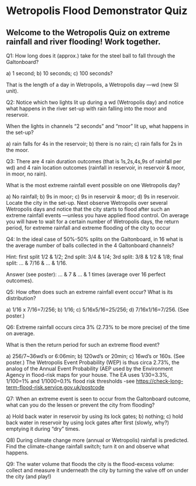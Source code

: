 # Wetropolis Flood Demonstrator Quiz

## Welcome to the Wetropolis Quiz on extreme rainfall and river flooding! Work together.

Q1: How long does it (approx.) take for the steel ball to fall through the Galtonboard?

a) 1 second;	b) 10 seconds; c) 100 seconds?

That is the length of a day in Wetropolis, a Wetropolis day —wd (new SI unit).


Q2: Notice which two lights lit up during a wd (Wetropolis day) and notice what happens in the river set-up with rain falling into the moor and reservoir. 

When the lights in channels “2 seconds” and “moor” lit up, what happens in the set-up?

a) rain falls for 4s in the reservoir; b) there is no rain; c) rain falls for 2s in the moor. 


Q3: There are 4 rain duration outcomes (that is 1s,2s,4s,9s of rainfall per wd) and 4 rain location outcomes (rainfall in reservoir, in reservoir & moor, in moor, no rain).

What is the most extreme rainfall event possible on one Wetropolis day?

a) No rainfall; b) 9s in moor; c) 9s in reservoir & moor; d) 9s in reservoir.
Locate the city in the set-up. Next observe Wetropolis over several Wetropolis days and notice that the city starts to flood after such an extreme rainfall events —unless you have applied flood control. On average you will have to wait for a certain number of Wetropolis days, the return period, for extreme rainfall and extreme flooding of the city to occur


Q4: In the ideal case of 50%-50% splits on the Galtonboard, in 16 what is the average number of balls collected in the 4 Galtonboard channels?

Hint: first split 1/2 & 1/2; 2nd split: 3/4 & 1/4; 3rd split: 3/8 & 1/2 & 1/8; final split: … & 7/16 & … & 1/16.

Answer (see poster): … & 7 & … & 1 times (average over 16 perfect outcomes).


Q5: How often does such an extreme rainfall event occur? What is its distribution?

a) 1/16 x 7/16=7/256; b) 1/16; c) 5/16x5/16=25/256; d) 7/16x1/16=7/256. (See poster.)

Q6: Extreme rainfall occurs circa 3% (2.73% to be more precise) of the time on average.

What is then the return period for such an extreme flood event?

a) 256/7~36wd’s or 6:06min; b) 120wd’s or 20min; c) 16wd’s or 160s. (See poster.)
The Wetropolis Event Probability (WEP) is thus circa 2.73%, the analog of the Annual Event Probability (AEP used by the Environment Agency in flood-risk maps for your house. The EA uses 1/30=3.3%, 1/100=1% and 1/1000=0.1% flood risk thresholds -see https://check-long-term-flood-risk.service.gov.uk/postcode


Q7: When an extreme event is seen to occur from the Galtonboard outcome, what can you do the lessen or prevent the city from flooding?

a) Hold back water in reservoir by using its lock gates; b) nothing; c) hold back water in reservoir by using lock gates after first (slowly, why?) emptying it during “dry” times.


Q8) During climate change more (annual or Wetropolis) rainfall is predicted. Find the climate-change rainfall switch; turn it on and observe what happens.


Q9: The water volume that floods the city is the flood-excess volume: collect and measure it underneath the city by turning the valve off on under the city (and play!)

